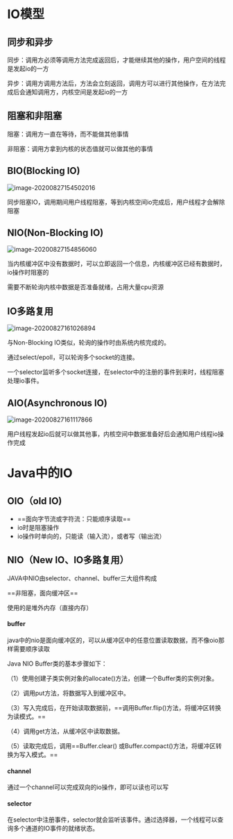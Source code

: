 # IO模型

## 同步和异步

同步：调用方必须等调用方法完成返回后，才能继续其他的操作，用户空间的线程是发起io的一方

异步：调用方调用方法后，方法会立刻返回，调用方可以进行其他操作，在方法完成后会通知调用方，内核空间是发起io的一方



## 阻塞和非阻塞

阻塞：调用方一直在等待，而不能做其他事情

非阻塞：调用方拿到内核的状态值就可以做其他的事情

## BIO(Blocking IO)

![image-20200827154502016](C:\Users\87634\AppData\Roaming\Typora\typora-user-images\image-20200827154502016.png)



同步阻塞IO，调用期间用户线程阻塞，等到内核空间io完成后，用户线程才会解除阻塞



## NIO(Non-Blocking IO)

![image-20200827154856060](C:\Users\87634\AppData\Roaming\Typora\typora-user-images\image-20200827154856060.png)

当内核缓冲区中没有数据时，可以立即返回一个信息，内核缓冲区已经有数据时，io操作时阻塞的

需要不断轮询内核中数据是否准备就绪，占用大量cpu资源



## IO多路复用

![image-20200827161026894](C:\Users\87634\AppData\Roaming\Typora\typora-user-images\image-20200827161026894.png)

与Non-Blocking IO类似，轮询的操作时由系统内核完成的。

通过select/epoll，可以轮询多个socket的连接。

一个selector监听多个socket连接，在selector中的注册的事件到来时，线程阻塞处理io事件。





## AIO(Asynchronous IO)

![image-20200827161117866](C:\Users\87634\AppData\Roaming\Typora\typora-user-images\image-20200827161117866.png)

用户线程发起io后就可以做其他事，内核空间中数据准备好后会通知用户线程io操作完成



# Java中的IO

## OIO（old IO)

- ==面向字节流或字符流：只能顺序读取==
- io时是阻塞操作	
- io操作时单向的，只能读（输入流），或者写（输出流）

## NIO（New IO、IO多路复用）

JAVA中NIO由selector、channel、buffer三大组件构成

==非阻塞，面向缓冲区==

使用的是堆外内存（直接内存）

#### buffer

java中的nio是面向缓冲区的，可以从缓冲区中的任意位置读取数据，而不像oio那样需要顺序读取



Java NIO Buffer类的基本步骤如下：

（1）使用创建子类实例对象的allocate()方法，创建一个Buffer类的实例对象。

（2）调用put方法，将数据写入到缓冲区中。

（3）写入完成后，在开始读取数据前，==调用Buffer.flip()方法，将缓冲区转换为读模式。==

（4）调用get方法，从缓冲区中读取数据。

（5）读取完成后，调用==Buffer.clear() 或Buffer.compact()方法，将缓冲区转换为写入模式。==



#### channel

通过一个channel可以完成双向的io操作，即可以读也可以写

#### selector

在selector中注册事件，selector就会监听该事件。通过选择器，一个线程可以查询多个通道的IO事件的就绪状态。